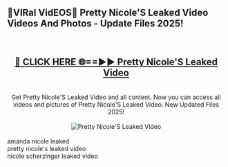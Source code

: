 <h2>🔴VIRal VidEOS🔴 Pretty Nicole'S Leaked Video Videos And Photos - Update Files 2025!</h2>
<br>
<div align="center">
<h2><a href="https://virallinks.top/odZfE0" rel="nofollow">🔴 CLICK HERE 🌐==►► Pretty Nicole'S Leaked Video</a></h2>
<br>
Get Pretty Nicole'S Leaked Video and all content. Now you can access all videos and pictures of Pretty Nicole'S Leaked Video. New Updated Files 2025!
<br>
<br>
<a href="https://virallinks.top/odZfE0" rel="nofollow" data-target="animated-image.originalLink"><img src="https://i.imgur.com/dJHk4Zq.gif)" alt="Pretty Nicole'S Leaked Video" style="max-width: 100%; display: inline-block;" data-target="animated-image.originalImage"></a>
</div>
<br>
amanda nicole leaked<br>
pretty nicole's leaked video<br>
nicole scherzinger leaked video